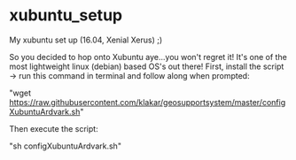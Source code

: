 # xubuntu_setup
My xubuntu set up (16.04, Xenial Xerus) ;)

So you decided to hop onto Xubuntu aye...you won't regret it! It's one of the most lightweight linux (debian) based OS's out there! 
First, install the script -> run this command in terminal and follow along when prompted:

"wget https://raw.githubusercontent.com/klakar/geosupportsystem/master/configXubuntuArdvark.sh"

Then execute the script:

"sh configXubuntuArdvark.sh"
